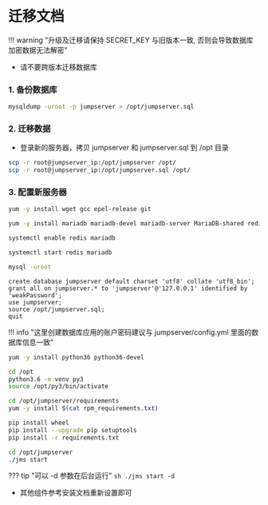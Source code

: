 # 迁移文档

!!! warning "升级及迁移请保持 SECRET_KEY 与旧版本一致, 否则会导致数据库加密数据无法解密"

- 请不要跨版本迁移数据库

### 1. 备份数据库

```sh
mysqldump -uroot -p jumpserver > /opt/jumpserver.sql
```

### 2. 迁移数据

- 登录新的服务器，拷贝 jumpserver 和 jumpserver.sql 到 /opt 目录

```sh
scp -r root@jumpserver_ip:/opt/jumpserver /opt/
scp -r root@jumpserver_ip:/opt/jumpserver.sql /opt/
```

### 3. 配置新服务器

```sh
yum -y install wget gcc epel-release git
```

```sh
yum -y install mariadb mariadb-devel mariadb-server MariaDB-shared redis
```

```sh
systemctl enable redis mariadb
```

```sh
systemctl start redis mariadb
```

```sh
mysql -uroot
```

```mysql
create database jumpserver default charset 'utf8' collate 'utf8_bin';
grant all on jumpserver.* to 'jumpserver'@'127.0.0.1' identified by 'weakPassword';
use jumpserver;
source /opt/jumpserver.sql;
quit
```

!!! info "这里创建数据库应用的账户密码建议与 jumpserver/config.yml 里面的数据库信息一致"

```sh
yum -y install python36 python36-devel
```

```sh
cd /opt
python3.6 -m venv py3
source /opt/py3/bin/activate
```

```sh
cd /opt/jumpserver/requirements
yum -y install $(cat rpm_requirements.txt)
```

```sh
pip install wheel
pip install --upgrade pip setuptools
pip install -r requirements.txt
```

```sh
cd /opt/jumpserver
./jms start
```

??? tip "可以 -d 参数在后台运行"
    ```sh
    ./jms start -d  
    ```

- 其他组件参考安装文档重新设置即可

